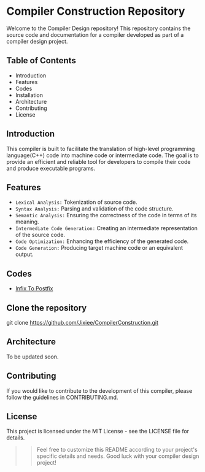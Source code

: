 # Compiler Construction Repository 
Welcome to the Compiler Design repository! This repository contains the source code and documentation for a compiler developed as part of a compiler design project.

## Table of Contents
- Introduction
- Features
- Codes
- Installation
- Architecture
- Contributing
- License

## Introduction
This compiler is built to facilitate the translation of high-level programming language(C++) code into machine code or intermediate code. The goal is to provide an efficient and reliable tool for developers to compile their code and produce executable programs.

## Features
- `Lexical Analysis:` Tokenization of source code.
- `Syntax Analysis:` Parsing and validation of the code structure.
- `Semantic Analysis:` Ensuring the correctness of the code in terms of its meaning.
- `Intermediate Code Generation:` Creating an intermediate representation of the source code.
- `Code Optimization:` Enhancing the efficiency of the generated code.
- `Code Generation:` Producing target machine code or an equivalent output.

## Codes
- [Infix To Postfix](Codes/Infix_To_Postfix.cpp)

## Clone the repository
git clone https://github.com/Jixiee/CompilerConstruction.git

## Architecture
To be updated soon.

## Contributing
If you would like to contribute to the development of this compiler, please follow the guidelines in CONTRIBUTING.md.

## License
This project is licensed under the MIT License - see the LICENSE file for details.

>> Feel free to customize this README according to your project's specific details and needs. Good luck with your compiler design project!
